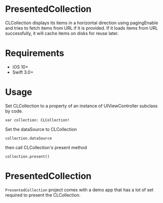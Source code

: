 # PresentedCollection

CLCollection displays its items in a horizontal direction using pagingEnable and tries to fetch items from URL if it is provided.
If it loads items from URL successfully, it will cache items on disks for reuse later.

# Requirements
- iOS 10+
- Swift 3.0+

# Usage
Set CLCollection to a property of an instance of UIViewController subclass by code.
````
var collection: CLCollection!
````

Set the dataSource to CLCollection  
````
collection.dataSource 
````

then call CLCollection's present method

````
collection.present()
````

# PresentedCollection
`PresentedCollection` project comes with a demo app that has a lot of set required to present the CLCollection. 
